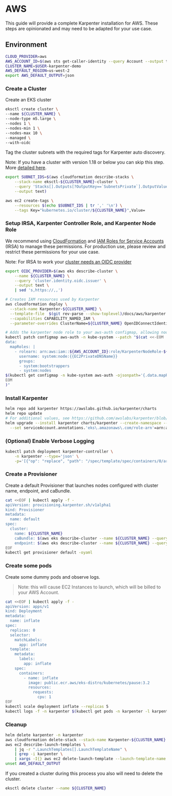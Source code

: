 # AWS

This guide will provide a complete Karpenter installation for AWS.
These steps are opinionated and may need to be adapted for your use case.

## Environment
```bash
CLOUD_PROVIDER=aws
AWS_ACCOUNT_ID=$(aws sts get-caller-identity --query Account --output text)
CLUSTER_NAME=$USER-karpenter-demo
AWS_DEFAULT_REGION=us-west-2
export AWS_DEFAULT_OUTPUT=json
```

### Create a Cluster

Create an EKS cluster
```bash
eksctl create cluster \
--name ${CLUSTER_NAME} \
--node-type m5.large \
--nodes 1 \
--nodes-min 1 \
--nodes-max 10 \
--managed \
--with-oidc
```

Tag the cluster subnets with the required tags for Karpenter auto discovery.

Note: If you have a cluster with version 1.18 or below you can skip this step.
More [detailed here](https://github.com/awslabs/karpenter/issues/404#issuecomment-845283904).

```bash
export SUBNET_IDS=$(aws cloudformation describe-stacks \
    --stack-name eksctl-${CLUSTER_NAME}-cluster \
    --query 'Stacks[].Outputs[?OutputKey==`SubnetsPrivate`].OutputValue' \
    --output text)

aws ec2 create-tags \
    --resources $(echo $SUBNET_IDS | tr ',' '\n') \
    --tags Key="kubernetes.io/cluster/${CLUSTER_NAME}",Value=
```

### Setup IRSA, Karpenter Controller Role, and Karpenter Node Role
We recommend using [CloudFormation](https://aws.amazon.com/cloudformation/) and [IAM Roles for Service Accounts](https://docs.aws.amazon.com/eks/latest/userguide/iam-roles-for-service-accounts.html) (IRSA) to manage these permissions.
For production use, please review and restrict these permissions for your use case.

Note: For IRSA to work your [cluster needs an OIDC provider](https://docs.aws.amazon.com/eks/latest/userguide/enable-iam-roles-for-service-accounts.html)

```bash
export OIDC_PROVIDER=$(aws eks describe-cluster \
    --name ${CLUSTER_NAME} \
    --query 'cluster.identity.oidc.issuer' \
    --output text \
    | sed 's,https://,,')

# Creates IAM resources used by Karpenter
aws cloudformation deploy \
  --stack-name Karpenter-${CLUSTER_NAME} \
  --template-file  $(git rev-parse --show-toplevel)/docs/aws/karpenter.cloudformation.yaml \
  --capabilities CAPABILITY_NAMED_IAM \
  --parameter-overrides ClusterName=${CLUSTER_NAME} OpenIDConnectIdentityProvider=${OIDC_PROVIDER}

# Adds the karpenter node role to your aws-auth configmap, allowing nodes with this role to connect to the cluster.
kubectl patch configmap aws-auth -n kube-system --patch "$(cat <<-EOM
data:
  mapRoles: |
    - rolearn: arn:aws:iam::${AWS_ACCOUNT_ID}:role/KarpenterNodeRole-${CLUSTER_NAME}
      username: system:node:{{EC2PrivateDNSName}}
      groups:
      - system:bootstrappers
      - system:nodes
$(kubectl get configmap -n kube-system aws-auth -ojsonpath='{.data.mapRoles}' | sed 's/^/    /')
EOM
)"
```

### Install Karpenter
```bash
helm repo add karpenter https://awslabs.github.io/karpenter/charts
helm repo update
# For additional values, see https://github.com/awslabs/karpenter/blob/main/charts/karpenter/values.yaml
helm upgrade --install karpenter charts/karpenter --create-namespace --namespace karpenter \
  --set serviceAccount.annotations.'eks\.amazonaws\.com/role-arn'=arn:aws:iam::${AWS_ACCOUNT_ID}:role/KarpenterControllerRole-${CLUSTER_NAME}
```

### (Optional) Enable Verbose Logging
```bash
kubectl patch deployment karpenter-controller \
    -n karpenter --type='json' \
    -p='[{"op": "replace", "path": "/spec/template/spec/containers/0/args", "value": ["--verbose"]}]'
```

### Create a Provisioner
Create a default Provisioner that launches nodes configured with cluster name, endpoint, and caBundle.
```bash
cat <<EOF | kubectl apply -f -
apiVersion: provisioning.karpenter.sh/v1alpha1
kind: Provisioner
metadata:
  name: default
spec:
  cluster:
    name: ${CLUSTER_NAME}
    caBundle: $(aws eks describe-cluster --name ${CLUSTER_NAME} --query "cluster.certificateAuthority.data")
    endpoint: $(aws eks describe-cluster --name ${CLUSTER_NAME} --query "cluster.endpoint")
EOF
kubectl get provisioner default -oyaml
```

### Create some pods
Create some dummy pods and observe logs.
> Note: this will cause EC2 Instances to launch, which will be billed to your AWS Account.
```bash
cat <<EOF | kubectl apply -f -
apiVersion: apps/v1
kind: Deployment
metadata:
  name: inflate
spec:
  replicas: 0
  selector:
    matchLabels:
      app: inflate
  template:
    metadata:
      labels:
        app: inflate
    spec:
      containers:
        - name: inflate
          image: public.ecr.aws/eks-distro/kubernetes/pause:3.2
          resources:
            requests:
              cpu: 1
EOF
kubectl scale deployment inflate --replicas 5
kubectl logs -f -n karpenter $(kubectl get pods -n karpenter -l karpenter=controller -o name)
```

### Cleanup
```bash
helm delete karpenter -n karpenter
aws cloudformation delete-stack --stack-name Karpenter-${CLUSTER_NAME}
aws ec2 describe-launch-templates \
    | jq -r ".LaunchTemplates[].LaunchTemplateName" \
    | grep -i karpenter \
    | xargs -I{} aws ec2 delete-launch-template --launch-template-name {}
unset AWS_DEFAULT_OUTPUT
```

If you created a cluster during this process you also will need to delete the cluster.
```bash
eksctl delete cluster --name ${CLUSTER_NAME}
```

